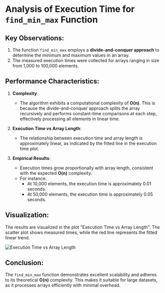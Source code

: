 # Analysis of Execution Time for `find_min_max` Function

## Key Observations:
1. The function `find_min_max` employs a **divide-and-conquer approach** to determine the minimum and maximum values in an array.
2. The measured execution times were collected for arrays ranging in size from 1,000 to 100,000 elements.

## Performance Characteristics:
1. **Complexity**:
   - The algorithm exhibits a computational complexity of **O(n)**. This is because the divide-and-conquer approach splits the array recursively and performs constant-time comparisons at each step, effectively processing all elements in linear time.

2. **Execution Time vs Array Length**:
   - The relationship between execution time and array length is approximately linear, as indicated by the fitted line in the execution time plot.

3. **Empirical Results**:
   - Execution times grow proportionally with array length, consistent with the expected **O(n)** complexity.
   - For instance:
     - At 10,000 elements, the execution time is approximately 0.01 seconds.
     - At 50,000 elements, the execution time is approximately 0.05 seconds.
## Visualization:
The results are visualized in the plot "Execution Time vs Array Length". The scatter plot shows measured times, while the red line represents the fitted linear trend.

![Execution Time vs Array Length]([./execution_time_vs_array_length.png])

## Conclusion:
The `find_min_max` function demonstrates excellent scalability and adheres to its theoretical **O(n)** complexity. This makes it suitable for large datasets, as it processes arrays efficiently with minimal overhead.
